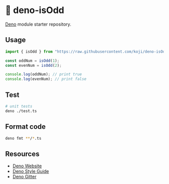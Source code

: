 # 🦕 deno-isOdd

[Deno](https://deno.land) module starter repository.

## Usage

```typescript
import { isOdd } from "https://raw.githubusercontent.com/koji/deno-isOdd/mod.ts";

const oddNum = isOdd(1);
const evenNum = isOdd(2);

console.log(oddNum); // print true
console.log(evenNum); // print false
```

## Test

```bash
# unit tests
deno ./test.ts
```

## Format code

```bash
deno fmt **/*.ts
```

## Resources

- [Deno Website](https://deno.land)
- [Deno Style Guide](https://deno.land/std/style_guide.md)
- [Deno Gitter](https://gitter.im/denolife/Lobby)
